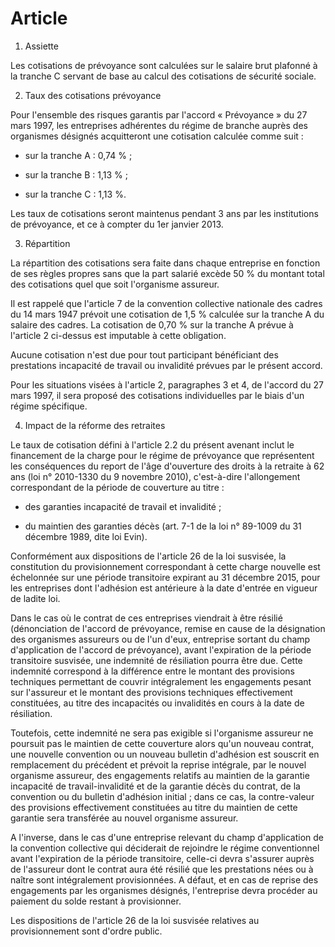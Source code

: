 # Article

1. Assiette

Les cotisations de prévoyance sont calculées sur le salaire brut plafonné à la tranche C servant de base au calcul des cotisations de sécurité sociale.

2. Taux des cotisations prévoyance

Pour l'ensemble des risques garantis par l'accord « Prévoyance » du 27 mars 1997, les entreprises adhérentes du régime de branche auprès des organismes désignés acquitteront une cotisation calculée comme suit : 

- sur la tranche A : 0,74 % ; 

- sur la tranche B : 1,13 % ; 

- sur la tranche C : 1,13 %. 

Les taux de cotisations seront maintenus pendant 3 ans par les institutions de prévoyance, et ce à compter du 1er janvier 2013.

3. Répartition

La répartition des cotisations sera faite dans chaque entreprise en fonction de ses règles propres sans que la part salarié excède 50 % du montant total des cotisations quel que soit l'organisme assureur.

Il est rappelé que l'article 7 de la convention collective nationale des cadres du 14 mars 1947 prévoit une cotisation de 1,5 % calculée sur la tranche A du salaire des cadres. La cotisation de 0,70 % sur la tranche A prévue à l'article 2 ci-dessus est imputable à cette obligation.

Aucune cotisation n'est due pour tout participant bénéficiant des prestations incapacité de travail ou invalidité prévues par le présent accord.

Pour les situations visées à l'article 2, paragraphes 3 et 4, de l'accord du 27 mars 1997, il sera proposé des cotisations individuelles par le biais d'un régime spécifique.

4. Impact de la réforme des retraites   


  
Le taux de cotisation défini à l'article 2.2 du présent avenant inclut le financement de la charge pour le régime de prévoyance que représentent les conséquences du report de l'âge d'ouverture des droits à la retraite à 62 ans (loi n° 2010-1330 du 9 novembre 2010), c'est-à-dire l'allongement correspondant de la période de couverture au titre :   
  
- des garanties incapacité de travail et invalidité ;   
  
- du maintien des garanties décès (art. 7-1 de la loi n° 89-1009 du 31 décembre 1989, dite loi Evin).   
  
Conformément aux dispositions de l'article 26 de la loi susvisée, la constitution du provisionnement correspondant à cette charge nouvelle est échelonnée sur une période transitoire expirant au 31 décembre 2015, pour les entreprises dont l'adhésion est antérieure à la date d'entrée en vigueur de ladite loi.   
  
Dans le cas où le contrat de ces entreprises viendrait à être résilié (dénonciation de l'accord de prévoyance, remise en cause de la désignation des organismes assureurs ou de l'un d'eux, entreprise sortant du champ d'application de l'accord de prévoyance), avant l'expiration de la période transitoire susvisée, une indemnité de résiliation pourra être due. Cette indemnité correspond à la différence entre le montant des provisions techniques permettant de couvrir intégralement les engagements pesant sur l'assureur et le montant des provisions techniques effectivement constituées, au titre des incapacités ou invalidités en cours à la date de résiliation.   
  
Toutefois, cette indemnité ne sera pas exigible si l'organisme assureur ne poursuit pas le maintien de cette couverture alors qu'un nouveau contrat, une nouvelle convention ou un nouveau bulletin d'adhésion est souscrit en remplacement du précédent et prévoit la reprise intégrale, par le nouvel organisme assureur, des engagements relatifs au maintien de la garantie incapacité de travail-invalidité et de la garantie décès du contrat, de la convention ou du bulletin d'adhésion initial ; dans ce cas, la contre-valeur des provisions effectivement constituées au titre du maintien de cette garantie sera transférée au nouvel organisme assureur.   
  
A l'inverse, dans le cas d'une entreprise relevant du champ d'application de la convention collective qui déciderait de rejoindre le régime conventionnel avant l'expiration de la période transitoire, celle-ci devra s'assurer auprès de l'assureur dont le contrat aura été résilié que les prestations nées ou à naître sont intégralement provisionnées. A défaut, et en cas de reprise des engagements par les organismes désignés, l'entreprise devra procéder au paiement du solde restant à provisionner.   
  
Les dispositions de l'article 26 de la loi susvisée relatives au provisionnement sont d'ordre public. 

